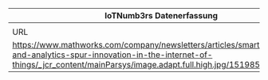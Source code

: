 |IoTNumb3rs Datenerfassung|||||||||||
| ---- | ---- | ---- | ---- | ---- | ---- | ---- | ---- | ---- | ---- | ---- |
||||||||||||
|URL|home_url|filename|device_class|device_count|market_class|market_volume|prognosis_year|publication_year|authorship_class|Dropbox folder|
|https://www.mathworks.com/company/newsletters/articles/smart-devices-and-analytics-spur-innovation-in-the-internet-of-things/_jcr_content/mainParsys/image.adapt.full.high.jpg/1519855877803.jpg|https://www.mathworks.com/company/newsletters/articles/smart-devices-and-analytics-spur-innovation-in-the-internet-of-things.html|file16_1519855877803.jpg||||||||Pattoho/20181122-1800|
